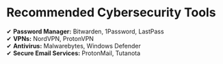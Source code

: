 # Recommended Cybersecurity Tools  

✔ **Password Manager:** Bitwarden, 1Password, LastPass  
✔ **VPNs:** NordVPN, ProtonVPN  
✔ **Antivirus:** Malwarebytes, Windows Defender  
✔ **Secure Email Services:** ProtonMail, Tutanota  